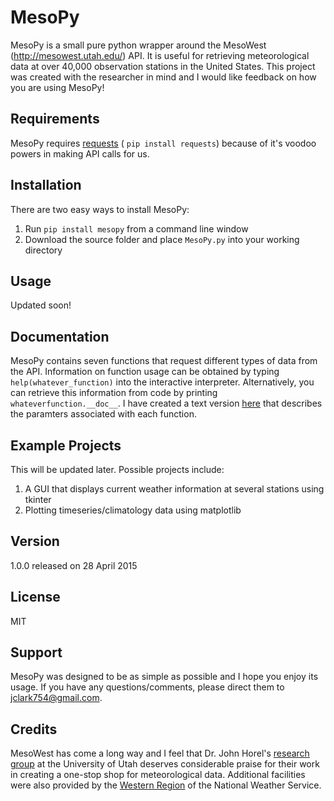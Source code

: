 # MesoPy

MesoPy is a small pure python wrapper around the MesoWest (http://mesowest.utah.edu/) API. It is useful for retrieving meteorological data at over 40,000 observation stations in the United States. This project was created with the researcher in mind and I would like feedback on how you are using MesoPy!

## Requirements
MesoPy requires [requests] ( `pip install requests`) because of it's voodoo powers in making API calls for us. 

## Installation
There are two easy ways to install MesoPy:

1. Run  `pip install mesopy` from a command line window
2. Download the source folder and place `MesoPy.py` into your working directory

## Usage
Updated soon!

## Documentation
MesoPy contains seven functions that request different types of data from the API. Information on function usage can be obtained by typing `help(whatever_function)` into the interactive interpreter. Alternatively, you can retrieve this information from code by printing `whateverfunction.__doc__`. I have created a text version [here] that describes the paramters associated with each function.

## Example Projects 
This will be updated later. Possible projects include:

1. A GUI that displays current weather information at several stations using tkinter
2. Plotting timeseries/climatology data using matplotlib

## Version
1.0.0 released on 28 April 2015

## License
MIT

## Support
MesoPy was designed to be as simple as possible and I hope you enjoy its usage. If you have any questions/comments, please direct them to [jclark754@gmail.com].

## Credits
MesoWest has come a long way and I feel that Dr. John Horel's [research group] at the University of Utah deserves considerable praise for their work in creating a one-stop shop for meteorological data. Additional facilities were also provided by the [Western Region] of the National Weather Service. 

[requests]:https://pypi.python.org/pypi/requests/
[jclark754@gmail.com]: mailto:jclark754@gmail.com
[here]: http://google.com
[research group]: http://meso1.chpc.utah.edu/mesowest_overview/
[Western Region]: http://www.wrh.noaa.gov/

